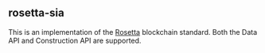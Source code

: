 rosetta-sia
-----------

This is an implementation of the [Rosetta](https://www.rosetta-api.org)
blockchain standard. Both the Data API and Construction API are supported.
